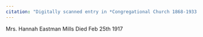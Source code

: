 ```yaml
---
citation: "Digitally scanned entry in *Congregational Church 1868-1933 Minutes of Meetings and Membership*, used with permission from Caroline Valley Community Church."
---
```

Mrs. Hannah Eastman Mills Died Feb 25th 1917
